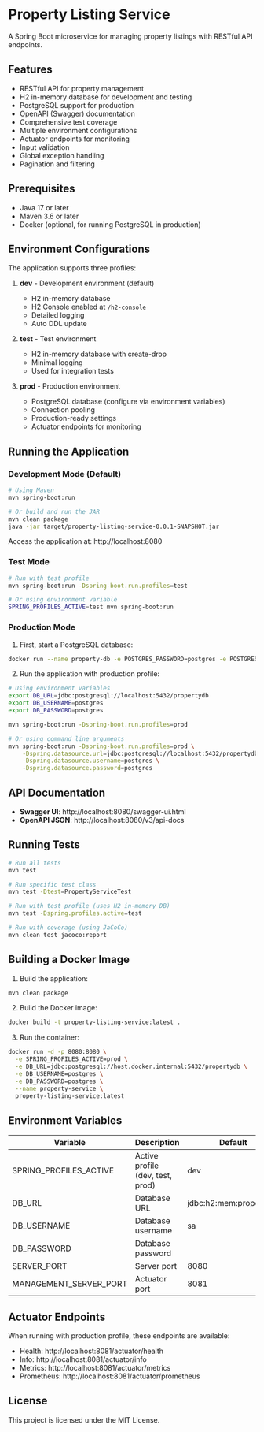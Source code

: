 # Property Listing Service

A Spring Boot microservice for managing property listings with RESTful API endpoints.

## Features

- RESTful API for property management
- H2 in-memory database for development and testing
- PostgreSQL support for production
- OpenAPI (Swagger) documentation
- Comprehensive test coverage
- Multiple environment configurations
- Actuator endpoints for monitoring
- Input validation
- Global exception handling
- Pagination and filtering

## Prerequisites

- Java 17 or later
- Maven 3.6 or later
- Docker (optional, for running PostgreSQL in production)

## Environment Configurations

The application supports three profiles:

1. **dev** - Development environment (default)
   - H2 in-memory database
   - H2 Console enabled at `/h2-console`
   - Detailed logging
   - Auto DDL update

2. **test** - Test environment
   - H2 in-memory database with create-drop
   - Minimal logging
   - Used for integration tests

3. **prod** - Production environment
   - PostgreSQL database (configure via environment variables)
   - Connection pooling
   - Production-ready settings
   - Actuator endpoints for monitoring

## Running the Application

### Development Mode (Default)

```bash
# Using Maven
mvn spring-boot:run

# Or build and run the JAR
mvn clean package
java -jar target/property-listing-service-0.0.1-SNAPSHOT.jar
```

Access the application at: http://localhost:8080

### Test Mode

```bash
# Run with test profile
mvn spring-boot:run -Dspring-boot.run.profiles=test

# Or using environment variable
SPRING_PROFILES_ACTIVE=test mvn spring-boot:run
```

### Production Mode

1. First, start a PostgreSQL database:

```bash
docker run --name property-db -e POSTGRES_PASSWORD=postgres -e POSTGRES_USER=postgres -e POSTGRES_DB=propertydb -p 5432:5432 -d postgres:13
```

2. Run the application with production profile:

```bash
# Using environment variables
export DB_URL=jdbc:postgresql://localhost:5432/propertydb
export DB_USERNAME=postgres
export DB_PASSWORD=postgres

mvn spring-boot:run -Dspring-boot.run.profiles=prod

# Or using command line arguments
mvn spring-boot:run -Dspring-boot.run.profiles=prod \
    -Dspring.datasource.url=jdbc:postgresql://localhost:5432/propertydb \
    -Dspring.datasource.username=postgres \
    -Dspring.datasource.password=postgres
```

## API Documentation

- **Swagger UI**: http://localhost:8080/swagger-ui.html
- **OpenAPI JSON**: http://localhost:8080/v3/api-docs

## Running Tests

```bash
# Run all tests
mvn test

# Run specific test class
mvn test -Dtest=PropertyServiceTest

# Run with test profile (uses H2 in-memory DB)
mvn test -Dspring.profiles.active=test

# Run with coverage (using JaCoCo)
mvn clean test jacoco:report
```

## Building a Docker Image

1. Build the application:
```bash
mvn clean package
```

2. Build the Docker image:
```bash
docker build -t property-listing-service:latest .
```

3. Run the container:
```bash
docker run -d -p 8080:8080 \
  -e SPRING_PROFILES_ACTIVE=prod \
  -e DB_URL=jdbc:postgresql://host.docker.internal:5432/propertydb \
  -e DB_USERNAME=postgres \
  -e DB_PASSWORD=postgres \
  --name property-service \
  property-listing-service:latest
```

## Environment Variables

| Variable | Description | Default |
|----------|-------------|---------|
| SPRING_PROFILES_ACTIVE | Active profile (dev, test, prod) | dev |
| DB_URL | Database URL | jdbc:h2:mem:propertydb |
| DB_USERNAME | Database username | sa |
| DB_PASSWORD | Database password | |
| SERVER_PORT | Server port | 8080 |
| MANAGEMENT_SERVER_PORT | Actuator port | 8081 |

## Actuator Endpoints

When running with production profile, these endpoints are available:

- Health: http://localhost:8081/actuator/health
- Info: http://localhost:8081/actuator/info
- Metrics: http://localhost:8081/actuator/metrics
- Prometheus: http://localhost:8081/actuator/prometheus

## License

This project is licensed under the MIT License.
